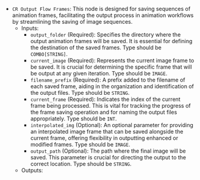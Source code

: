 - `CR Output Flow Frames`: This node is designed for saving sequences of animation frames, facilitating the output process in animation workflows by streamlining the saving of image sequences.
    - Inputs:
        - `output_folder` (Required): Specifies the directory where the output animation frames will be saved. It is essential for defining the destination of the saved frames. Type should be `COMBO[STRING]`.
        - `current_image` (Required): Represents the current image frame to be saved. It is crucial for determining the specific frame that will be output at any given iteration. Type should be `IMAGE`.
        - `filename_prefix` (Required): A prefix added to the filename of each saved frame, aiding in the organization and identification of the output files. Type should be `STRING`.
        - `current_frame` (Required): Indicates the index of the current frame being processed. This is vital for tracking the progress of the frame saving operation and for naming the output files appropriately. Type should be `INT`.
        - `interpolated_img` (Optional): An optional parameter for providing an interpolated image frame that can be saved alongside the current frame, offering flexibility in outputting enhanced or modified frames. Type should be `IMAGE`.
        - `output_path` (Optional): The path where the final image will be saved. This parameter is crucial for directing the output to the correct location. Type should be `STRING`.
    - Outputs:
